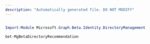```yaml
---
description: "Automatically generated file. DO NOT MODIFY"
---
```


```powershell

Import-Module Microsoft.Graph.Beta.Identity.DirectoryManagement

Get-MgBetaDirectoryRecommendation

```